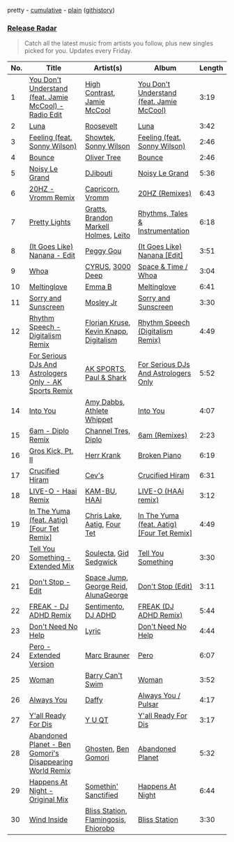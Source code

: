 pretty - [cumulative](/playlists/cumulative/Release%20Radar.md) - [plain](/playlists/plain/37i9dQZEVXbsudmxBFKW7G) ([githistory](https://github.githistory.xyz/vitokorn/spotify-playlist-archive/blob/master/playlists/plain/37i9dQZEVXbsudmxBFKW7G))

### [Release Radar](https://open.spotify.com/playlist/37i9dQZEVXbsudmxBFKW7G)

> Catch all the latest music from artists you follow, plus new singles picked for you. Updates every Friday.

| No. | Title | Artist(s) | Album | Length |
|---|---|---|---|---|
| 1 | [You Don't Understand (feat. Jamie McCool) - Radio Edit](https://open.spotify.com/track/6qAHDU8cIqz7XJcQCwNATF) | [High Contrast](https://open.spotify.com/artist/0bxHci3JIhhKA53n8rH3tT), [Jamie McCool](https://open.spotify.com/artist/5QLHxIflbfcyiniywmSNiP) | [You Don't Understand (feat. Jamie McCool)](https://open.spotify.com/album/30kl6S0o6gqDebDB7r5hNI) | 3:19 |
| 2 | [Luna](https://open.spotify.com/track/37q95xoPlZZzzymKJmEFIB) | [Roosevelt](https://open.spotify.com/artist/4AQrqVz6BYwy29iMxcGtx7) | [Luna](https://open.spotify.com/album/25Bmht81AZbFSbNzHOgw8j) | 3:42 |
| 3 | [Feeling (feat. Sonny Wilson)](https://open.spotify.com/track/5TqSsKWidtjwjUgjbRwd9k) | [Showtek](https://open.spotify.com/artist/3gk0OYeLFWYupGFRHqLSR7), [Sonny Wilson](https://open.spotify.com/artist/3gTl4XARdQR2Sy59osG0Ia) | [Feeling (feat. Sonny Wilson)](https://open.spotify.com/album/3ehH5DacmCLkYV9bdwYLLj) | 2:46 |
| 4 | [Bounce](https://open.spotify.com/track/6bcjN31l2M7nddJMKBJbDN) | [Oliver Tree](https://open.spotify.com/artist/6TLwD7HPWuiOzvXEa3oCNe) | [Bounce](https://open.spotify.com/album/07LPwkanZ1mDeR6QZZ1ixo) | 2:46 |
| 5 | [Noisy Le Grand](https://open.spotify.com/track/7jH65omKrVrDBsUfZzeDh1) | [DJibouti](https://open.spotify.com/artist/2PyUWRpP3uy6MrZB1rPxQw) | [Noisy Le Grand](https://open.spotify.com/album/3HH0wdIIsDaFwbJSsjCcBP) | 5:36 |
| 6 | [20HZ - Vromm Remix](https://open.spotify.com/track/1g9WBSQ1ZANIEQzsItv2qh) | [Capricorn](https://open.spotify.com/artist/27kBITGF0FaikAGzLhGS3l), [Vromm](https://open.spotify.com/artist/2GDXx20hz7WhCHcgrzfJ0S) | [20HZ (Remixes)](https://open.spotify.com/album/3f9mgadeL04VN4LIwtDOgL) | 6:43 |
| 7 | [Pretty Lights](https://open.spotify.com/track/3QM96dHU4wrQf5kRBAb92s) | [Gratts](https://open.spotify.com/artist/4J1MTSVgUq6ok7ePDOpf9J), [Brandon Markell Holmes](https://open.spotify.com/artist/49hxY3aryuNE1UJpuJ0YJf), [Leïto](https://open.spotify.com/artist/4hEbeNHHUK1fvSUsCeE0pO) | [Rhythms, Tales & Instrumentation](https://open.spotify.com/album/3nLIEYuE78dTvxuPdStHri) | 6:18 |
| 8 | [(It Goes Like) Nanana - Edit](https://open.spotify.com/track/23RoR84KodL5HWvUTneQ1w) | [Peggy Gou](https://open.spotify.com/artist/2mLA48B366zkELXYx7hcDN) | [(It Goes Like) Nanana [Edit]](https://open.spotify.com/album/2LVDNOUUy2g8517ZEtQIcK) | 3:51 |
| 9 | [Whoa](https://open.spotify.com/track/0alODlMfe6rZfEuFAFnEE4) | [CYRUS](https://open.spotify.com/artist/5Xs2GcYWkOIUYMF2l19ZNq), [3000 Deep](https://open.spotify.com/artist/4xQOqzkegfeQiH78ZQBDKo) | [Space & Time / Whoa](https://open.spotify.com/album/6orIc9r1tnwDon8TtwY3aA) | 3:04 |
| 10 | [Meltinglove](https://open.spotify.com/track/1G3OVsMKhDz0HRk7U25NBq) | [Emma B](https://open.spotify.com/artist/5M9awHo1KCuzFffuo4Hdtb) | [Meltinglove](https://open.spotify.com/album/7ftdRDgr9GARo2DVBEgSci) | 6:41 |
| 11 | [Sorry and Sunscreen](https://open.spotify.com/track/4gt4offjpS8269i6sFUcAQ) | [Mosley Jr](https://open.spotify.com/artist/35esnnk9qnh5dte6Lqrzav) | [Sorry and Sunscreen](https://open.spotify.com/album/3IBe5UHhkfkoz4oi9zrjI9) | 3:30 |
| 12 | [Rhythm Speech - Digitalism Remix](https://open.spotify.com/track/77B9DEwmRA20kadb8TWd86) | [Florian Kruse](https://open.spotify.com/artist/7GhGgxIAhzJxZXvF1bEYZ8), [Kevin Knapp](https://open.spotify.com/artist/1qhZdOpfyWk2RbhTCpbAkv), [Digitalism](https://open.spotify.com/artist/2fBURuq7FrlH6z5F92mpOl) | [Rhythm Speech (Digitalism Remix)](https://open.spotify.com/album/3APJXQCUIl3S1b9qB1qgVt) | 4:49 |
| 13 | [For Serious DJs And Astrologers Only - AK Sports Remix](https://open.spotify.com/track/1UCKSGwtYftiEy7aVxYStg) | [AK SPORTS](https://open.spotify.com/artist/7qiOBa5jCbTeyLY2Chw9ju), [Paul & Shark](https://open.spotify.com/artist/4XGlnxBuUAS2KvNBJfAI89) | [For Serious DJs And Astrologers Only](https://open.spotify.com/album/3BnnBzumy8j44wYocBdFhL) | 5:52 |
| 14 | [Into You](https://open.spotify.com/track/6vkCNwE0eCia4sItsoNEuE) | [Amy Dabbs](https://open.spotify.com/artist/7MZwR2R0H1VofTGWMziqHl), [Athlete Whippet](https://open.spotify.com/artist/74FtMGqsZm74eumHo8Fi3V) | [Into You](https://open.spotify.com/album/26EIz3T8ixzKuO2lryD4xE) | 4:07 |
| 15 | [6am - Diplo Remix](https://open.spotify.com/track/4bbh7QPs3zQTTtd1ePqtLJ) | [Channel Tres](https://open.spotify.com/artist/4cUkGQyhLFqKHBtL58HYVp), [Diplo](https://open.spotify.com/artist/5fMUXHkw8R8eOP2RNVYEZX) | [6am (Remixes)](https://open.spotify.com/album/6BC8XFfI3Kmm5mCiFvX1zR) | 2:23 |
| 16 | [Gros Kick, Pt. II](https://open.spotify.com/track/4mEaEdyYX0HAHIcZ05GZSh) | [Herr Krank](https://open.spotify.com/artist/6867qRW4fPy1KtxyeBIKkl) | [Broken Piano](https://open.spotify.com/album/4PLceEzs3vmflTCuq5oOMb) | 6:19 |
| 17 | [Crucified Hiram](https://open.spotify.com/track/4yk2uofC7MvrIIF6Qd5jng) | [Cev's](https://open.spotify.com/artist/2h2R3cd39Wqbots30rtaSk) | [Crucified Hiram](https://open.spotify.com/album/1WJa1BQQEooWduIWUFVT6l) | 6:31 |
| 18 | [LIVE-O - Haai Remix](https://open.spotify.com/track/1KWoVLw43OxWMNuA7gS7WS) | [KAM-BU](https://open.spotify.com/artist/2FIE0at8itKGQVx1vfQ7JF), [HAAi](https://open.spotify.com/artist/0pkLgeB9j465x1QB2kRoy4) | [LIVE-O (HAAi remix)](https://open.spotify.com/album/0CyDae0WkQmAu3LN6BrnLi) | 3:12 |
| 19 | [In The Yuma (feat. Aatig) [Four Tet Remix]](https://open.spotify.com/track/4jzi9TxkTRR95CVnLQYQx6) | [Chris Lake](https://open.spotify.com/artist/5Igpc9iLZ3YGtKeYfSrrOE), [Aatig](https://open.spotify.com/artist/21OabQwzpxuFNxp7p781Ao), [Four Tet](https://open.spotify.com/artist/7Eu1txygG6nJttLHbZdQOh) | [In The Yuma (feat. Aatig) [Four Tet Remix]](https://open.spotify.com/album/61pYqcKDU3ozNebk0piZoa) | 4:49 |
| 20 | [Tell You Something - Extended Mix](https://open.spotify.com/track/2nyPBMCjbkqLyECYXWU2yr) | [Soulecta](https://open.spotify.com/artist/0lZSMQUghOj3ujE8UL2721), [Gid Sedgwick](https://open.spotify.com/artist/3Y43xMeiPftAookVOSKu1Y) | [Tell You Something](https://open.spotify.com/album/4DXoKsQ6S8gYKNjzOvYZH3) | 3:30 |
| 21 | [Don't Stop - Edit](https://open.spotify.com/track/70ELMnhRUnQiV7DNH6na7m) | [Space Jump](https://open.spotify.com/artist/5x4PRwuILsUfpYUa84NwTa), [George Reid](https://open.spotify.com/artist/4AhAa3kyJe8OVyN1mxEB6o), [AlunaGeorge](https://open.spotify.com/artist/2VAnyOxzJuSAj7XIuEOT38) | [Don't Stop (Edit)](https://open.spotify.com/album/7umvEbxOsP7pfbO0MnRNsf) | 3:11 |
| 22 | [FREAK - DJ ADHD Remix](https://open.spotify.com/track/4m1KGb32hNKBhIkozCtrDN) | [Sentimento](https://open.spotify.com/artist/3jCZxcHy73RLlHU5WWZDqa), [DJ ADHD](https://open.spotify.com/artist/7hOtK8fa4BkYO3CvLMpZCo) | [FREAK (DJ ADHD Remix)](https://open.spotify.com/album/3QTTiqKDan0FGazTjnuQsB) | 5:44 |
| 23 | [Don't Need No Help](https://open.spotify.com/track/6rpuXaJTE7A0sMeliwM1ul) | [Lyric](https://open.spotify.com/artist/4YOr4jXlrBof5DTU1KDafk) | [Don't Need No Help](https://open.spotify.com/album/4dPkr3vWLOG0AZdWSXtczr) | 4:44 |
| 24 | [Pero - Extended Version](https://open.spotify.com/track/5wD1hP7Yam1W3fdpL39YFh) | [Marc Brauner](https://open.spotify.com/artist/6HX3fbKCin6OPe6ZFZ8qsf) | [Pero](https://open.spotify.com/album/2pzT0wzLAEiefDNSRYB5r5) | 6:07 |
| 25 | [Woman](https://open.spotify.com/track/53Mar0XxfUNHeHlGymw52n) | [Barry Can't Swim](https://open.spotify.com/artist/0vTVU0KH0CVzijsoKGsTPl) | [Woman](https://open.spotify.com/album/32cgWHAadfJEeQVFWhTipy) | 3:52 |
| 26 | [Always You](https://open.spotify.com/track/5w8sDaDEqnYtL5uL99uoun) | [Daffy](https://open.spotify.com/artist/19lhg4NCjnOC2gVeHsTed6) | [Always You / Pulsar](https://open.spotify.com/album/1HMMkcd8qVwm5BrBWlGgUn) | 4:17 |
| 27 | [Y'all Ready For Dis](https://open.spotify.com/track/02dS31GgrNuZzwVOtf5uom) | [Y U QT](https://open.spotify.com/artist/0tpkcjoMduNpT0FnpNYZiV) | [Y'all Ready For Dis](https://open.spotify.com/album/5Xh9XIcuBBkatdY6KMzCfv) | 3:17 |
| 28 | [Abandoned Planet - Ben Gomori's Disappearing World Remix](https://open.spotify.com/track/75bgzsINE2a0IRNPpJbS5z) | [Ghosten](https://open.spotify.com/artist/6FZ9xFxHuRzXm0BUa0JaOK), [Ben Gomori](https://open.spotify.com/artist/1ydktdgsUmQG8GEZ25oBrw) | [Abandoned Planet](https://open.spotify.com/album/5byRGcQSaIg22UKIaaXzQQ) | 5:32 |
| 29 | [Happens At Night - Original Mix](https://open.spotify.com/track/7qyzXp2kj8BuZTaHtDz7gl) | [Somethin' Sanctified](https://open.spotify.com/artist/3y0q5tz9jmBCnqzPyLVzO0) | [Happens At Night](https://open.spotify.com/album/6FEmdKFOmEujcN6UHykhal) | 6:44 |
| 30 | [Wind Inside](https://open.spotify.com/track/3iAHiCoW4pXkfFHQJl53Kz) | [Bliss Station](https://open.spotify.com/artist/14nuxkCmtQBF2SJfwl6vLu), [Flamingosis](https://open.spotify.com/artist/75cW8FFekyCjj0mfZM1Gfb), [Ehiorobo](https://open.spotify.com/artist/5kZ3bLambJ4rBTQ7c2pmi5) | [Bliss Station](https://open.spotify.com/album/6S2MBtq9oY2P989g8U4wlS) | 3:30 |